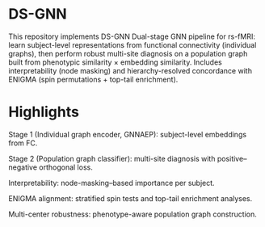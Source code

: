 # DS-GNN
This repository implements DS-GNN
Dual-stage GNN pipeline for rs-fMRI: learn subject-level representations from functional connectivity (individual graphs), then perform robust multi-site diagnosis on a population graph built from phenotypic similarity × embedding similarity. Includes interpretability (node masking) and hierarchy-resolved concordance with ENIGMA (spin permutations + top-tail enrichment).

# Highlights

Stage 1 (Individual graph encoder, GNNAEP): subject-level embeddings from FC.

Stage 2 (Population graph classifier): multi-site diagnosis with positive–negative orthogonal loss.

Interpretability: node-masking–based importance per subject.

ENIGMA alignment: stratified spin tests and top-tail enrichment analyses.

Multi-center robustness: phenotype-aware population graph construction.
